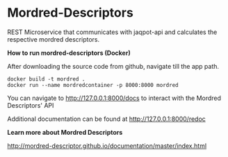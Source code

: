 # Mordred-Descriptors

REST Microservice that communicates with  jaqpot-api and calculates the respective mordred descriptors.

**How to run mordred-descriptors (Docker)**

After downloading the source code from github, navigate till the app path.

`docker build -t mordred .`  
`docker run --name mordredcontainer -p 8000:8000 mordred`

You can navigate to  http://127.0.0.1:8000/docs to interact with the Mordred Descriptors' API

Additional documentation can be found at  http://127.0.0.1:8000/redoc
 
**Learn more about Mordred Descriptors** 

http://mordred-descriptor.github.io/documentation/master/index.html
